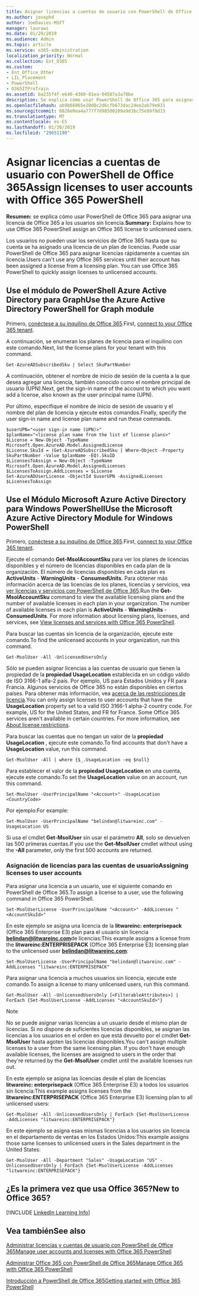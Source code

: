 ```yaml
---
title: Asignar licencias a cuentas de usuario con PowerShell de Office 365
ms.author: josephd
author: JoeDavies-MSFT
manager: laurawi
ms.date: 01/29/2019
ms.audience: Admin
ms.topic: article
ms.service: o365-administration
localization_priority: Normal
ms.collection: Ent_O365
ms.custom:
- Ent_Office_Other
- LIL_Placement
- PowerShell
- O365ITProTrain
ms.assetid: ba235f4f-e640-4360-81ea-04507a3a70be
description: Se explica cómo usar PowerShell de Office 365 para asignar una licencia de Office 365 a los usuarios sin licencia.
ms.openlocfilehash: ab9b66065e20d0c2d6cfb673dac24ee2ab79e831
ms.sourcegitcommit: 6826e0ea4a777f7d98500209a9d3bc75e89f8d15
ms.translationtype: MT
ms.contentlocale: es-ES
ms.lasthandoff: 01/30/2019
ms.locfileid: "29651190"
---
```

# <a name="assign-licenses-to-user-accounts-with-office-365-powershell"></a><span data-ttu-id="5fcdb-103">Asignar licencias a cuentas de usuario con PowerShell de Office 365</span><span class="sxs-lookup"><span data-stu-id="5fcdb-103">Assign licenses to user accounts with Office 365 PowerShell</span></span>

<span data-ttu-id="5fcdb-104">**Resumen:** se explica cómo usar PowerShell de Office 365 para asignar una licencia de Office 365 a los usuarios sin licencia.</span><span class="sxs-lookup"><span data-stu-id="5fcdb-104">**Summary:**  Explains how to use Office 365 PowerShell assign an Office 365 license to unlicensed users.</span></span>
  
<span data-ttu-id="5fcdb-p101">Los usuarios no pueden usar los servicios de Office 365 hasta que su cuenta se ha asignado una licencia de un plan de licencias. Puede usar PowerShell de Office 365 para asignar licencias rápidamente a cuentas sin licencia.</span><span class="sxs-lookup"><span data-stu-id="5fcdb-p101">Users can't use any Office 365 services until their account has been assigned a license from a licensing plan. You can use Office 365 PowerShell to quickly assign licenses to unlicensed accounts.</span></span> 


## <a name="use-the-azure-active-directory-powershell-for-graph-module"></a><span data-ttu-id="5fcdb-107">Use el módulo de PowerShell Azure Active Directory para Graph</span><span class="sxs-lookup"><span data-stu-id="5fcdb-107">Use the Azure Active Directory PowerShell for Graph module</span></span>

<span data-ttu-id="5fcdb-108">Primero, [conéctese a su inquilino de Office 365](connect-to-office-365-powershell.md#connect-with-the-azure-active-directory-powershell-for-graph-module).</span><span class="sxs-lookup"><span data-stu-id="5fcdb-108">First, [connect to your Office 365 tenant](connect-to-office-365-powershell.md#connect-with-the-azure-active-directory-powershell-for-graph-module).</span></span>
  

<span data-ttu-id="5fcdb-109">A continuación, se enumeran los planes de licencia para el inquilino con este comando.</span><span class="sxs-lookup"><span data-stu-id="5fcdb-109">Next, list the license plans for your tenant with this command.</span></span>

```
Get-AzureADSubscribedSku | Select SkuPartNumber
```

<span data-ttu-id="5fcdb-110">A continuación, obtener el nombre de inicio de sesión de la cuenta a la que desea agregar una licencia, también conocido como el nombre principal de usuario (UPN).</span><span class="sxs-lookup"><span data-stu-id="5fcdb-110">Next, get the sign-in name of the account to which you want add a license, also known as the user principal name (UPN).</span></span>

<span data-ttu-id="5fcdb-111">Por último, especifique el nombre de inicio de sesión de usuario y el nombre del plan de licencia y ejecute estos comandos.</span><span class="sxs-lookup"><span data-stu-id="5fcdb-111">Finally, specify the user sign-in name and license plan name and run these commands.</span></span>

```
$userUPN="<user sign-in name (UPN)>"
$planName="<license plan name from the list of license plans>"
$License = New-Object -TypeName Microsoft.Open.AzureAD.Model.AssignedLicense
$License.SkuId = (Get-AzureADSubscribedSku | Where-Object -Property SkuPartNumber -Value $planName -EQ).SkuID
$LicensesToAssign = New-Object -TypeName Microsoft.Open.AzureAD.Model.AssignedLicenses
$LicensesToAssign.AddLicenses = $License
Set-AzureADUserLicense -ObjectId $userUPN -AssignedLicenses $LicensesToAssign
```

## <a name="use-the-microsoft-azure-active-directory-module-for-windows-powershell"></a><span data-ttu-id="5fcdb-112">Use el Módulo Microsoft Azure Active Directory para Windows PowerShell</span><span class="sxs-lookup"><span data-stu-id="5fcdb-112">Use the Microsoft Azure Active Directory Module for Windows PowerShell</span></span>

<span data-ttu-id="5fcdb-113">Primero, [conéctese a su inquilino de Office 365](connect-to-office-365-powershell.md#connect-with-the-microsoft-azure-active-directory-module-for-windows-powershell).</span><span class="sxs-lookup"><span data-stu-id="5fcdb-113">First, [connect to your Office 365 tenant](connect-to-office-365-powershell.md#connect-with-the-microsoft-azure-active-directory-module-for-windows-powershell).</span></span>

<span data-ttu-id="5fcdb-p102">Ejecute el comando **Get-MsolAccountSku** para ver los planes de licencias disponibles y el número de licencias disponibles en cada plan de la organización. El número de licencias disponibles en cada plan es **ActiveUnits** - **WarningUnits** - **ConsumedUnits**. Para obtener más información acerca de las licencias de los planes, licencias y servicios, vea [ver licencias y servicios con PowerShell de Office 365](view-licenses-and-services-with-office-365-powershell.md).</span><span class="sxs-lookup"><span data-stu-id="5fcdb-p102">Run the **Get-MsolAccountSku** command to view the available licensing plans and the number of available licenses in each plan in your organization. The number of available licenses in each plan is **ActiveUnits** - **WarningUnits** - **ConsumedUnits**. For more information about licensing plans, licenses, and services, see [View licenses and services with Office 365 PowerShell](view-licenses-and-services-with-office-365-powershell.md).</span></span>
    
<span data-ttu-id="5fcdb-117">Para buscar las cuentas sin licencia de la organización, ejecute este comando.</span><span class="sxs-lookup"><span data-stu-id="5fcdb-117">To find the unlicensed accounts in your organization, run this command.</span></span>

```
Get-MsolUser -All -UnlicensedUsersOnly
```
    
<span data-ttu-id="5fcdb-p103">Sólo se pueden asignar licencias a las cuentas de usuario que tienen la propiedad de la **propiedad UsageLocation** establecida en un código válido de ISO 3166-1 alfa-2 país. Por ejemplo, US para Estados Unidos y FR para Francia. Algunos servicios de Office 365 no están disponibles en ciertos países. Para obtener más información, vea [acerca de las restricciones de licencia](https://go.microsoft.com/fwlink/p/?LinkId=691730).</span><span class="sxs-lookup"><span data-stu-id="5fcdb-p103">You can only assign licenses to user accounts that have the **UsageLocation** property set to a valid ISO 3166-1 alpha-2 country code. For example, US for the United States, and FR for France. Some Office 365 services aren't available in certain countries. For more information, see [About license restrictions](https://go.microsoft.com/fwlink/p/?LinkId=691730).</span></span>
    
<span data-ttu-id="5fcdb-122">Para buscar las cuentas que no tengan un valor de la **propiedad UsageLocation** , ejecute este comando.</span><span class="sxs-lookup"><span data-stu-id="5fcdb-122">To find accounts that don't have a **UsageLocation** value, run this command.</span></span>

```
Get-MsolUser -All | where {$_.UsageLocation -eq $null}
```

<span data-ttu-id="5fcdb-123">Para establecer el valor de la **propiedad UsageLocation** en una cuenta, ejecute este comando.</span><span class="sxs-lookup"><span data-stu-id="5fcdb-123">To set the **UsageLocation** value on an account, run this command.</span></span>

```
Set-MsolUser -UserPrincipalName "<Account>" -UsageLocation <CountryCode>
```

<span data-ttu-id="5fcdb-124">Por ejemplo:</span><span class="sxs-lookup"><span data-stu-id="5fcdb-124">For example:</span></span>

```
Set-MsolUser -UserPrincipalName "belindan@litwareinc.com" -UsageLocation US
```
    
<span data-ttu-id="5fcdb-125">Si usa el cmdlet **Get-MsolUser** sin usar el parámetro **All**, solo se devuelven las 500 primeras cuentas.</span><span class="sxs-lookup"><span data-stu-id="5fcdb-125">If you use the **Get-MsolUser** cmdlet without using the **-All** parameter, only the first 500 accounts are returned.</span></span>

### <a name="assigning-licenses-to-user-accounts"></a><span data-ttu-id="5fcdb-126">Asignación de licencias para las cuentas de usuario</span><span class="sxs-lookup"><span data-stu-id="5fcdb-126">Assigning licenses to user accounts</span></span>
    
<span data-ttu-id="5fcdb-127">Para asignar una licencia a un usuario, use el siguiente comando en PowerShell de Office 365.</span><span class="sxs-lookup"><span data-stu-id="5fcdb-127">To assign a license to a user, use the following command in Office 365 PowerShell.</span></span>
  
```
Set-MsolUserLicense -UserPrincipalName "<Account>" -AddLicenses "<AccountSkuId>"
```

<span data-ttu-id="5fcdb-128">En este ejemplo se asigna una licencia de la **litwareinc: enterprisepack** (Office 365 Enterprise E3) plan para el usuario sin licencia **belindan@litwareinc.com**de licencias:</span><span class="sxs-lookup"><span data-stu-id="5fcdb-128">This example assigns a license from the **litwareinc:ENTERPRISEPACK** (Office 365 Enterprise E3) licensing plan to the unlicensed user **belindan@litwareinc.com**:</span></span>
  
```
Set-MsolUserLicense -UserPrincipalName "belindan@litwareinc.com" -AddLicenses "litwareinc:ENTERPRISEPACK"
```

<span data-ttu-id="5fcdb-129">Para asignar una licencia a muchos usuarios sin licencia, ejecute este comando.</span><span class="sxs-lookup"><span data-stu-id="5fcdb-129">To assign a license to many unlicensed users, run this command.</span></span>
  
```
Get-MsolUser -All -UnlicensedUsersOnly [<FilterableAttributes>] | ForEach {Set-MsolUserLicense -AddLicenses "<AccountSkuId>"}
```
  
>[!Note]
><span data-ttu-id="5fcdb-p104">No se puede asignar varias licencias a un usuario desde el mismo plan de licencias. Si no dispone de suficientes licencias disponibles, se asignan las licencias a los usuarios en el orden en que está devuelto por el cmdlet **Get-MsolUser** hasta agoten las licencias disponibles.</span><span class="sxs-lookup"><span data-stu-id="5fcdb-p104">You can't assign multiple licenses to a user from the same licensing plan. If you don't have enough available licenses, the licenses are assigned to users in the order that they're returned by the **Get-MsolUser** cmdlet until the available licenses run out.</span></span>
>

<span data-ttu-id="5fcdb-132">En este ejemplo se asigna las licencias desde el plan de licencias **litwareinc: enterprisepack** (Office 365 Enterprise E3) a todos los usuarios sin licencia:</span><span class="sxs-lookup"><span data-stu-id="5fcdb-132">This example assigns licenses from the **litwareinc:ENTERPRISEPACK** (Office 365 Enterprise E3) licensing plan to all unlicensed users:</span></span>
  
```
Get-MsolUser -All -UnlicensedUsersOnly | ForEach {Set-MsolUserLicense -AddLicenses "litwareinc:ENTERPRISEPACK"}
```

<span data-ttu-id="5fcdb-133">En este ejemplo se asigna esas mismas licencias a los usuarios sin licencia en el departamento de ventas en los Estados Unidos:</span><span class="sxs-lookup"><span data-stu-id="5fcdb-133">This example assigns those same licenses to unlicensed users in the Sales department in the United States:</span></span>
  
```
Get-MsolUser -All -Department "Sales" -UsageLocation "US" -UnlicensedUsersOnly | ForEach {Set-MsolUserLicense -AddLicenses "litwareinc:ENTERPRISEPACK"}
```
  
## <a name="new-to-office-365"></a><span data-ttu-id="5fcdb-134">¿Es la primera vez que usa Office 365?</span><span class="sxs-lookup"><span data-stu-id="5fcdb-134">New to Office 365?</span></span>

[!INCLUDE [LinkedIn Learning Info](../common/office/linkedin-learning-info.md)]

## <a name="see-also"></a><span data-ttu-id="5fcdb-135">Vea también</span><span class="sxs-lookup"><span data-stu-id="5fcdb-135">See also</span></span>

[<span data-ttu-id="5fcdb-136">Administrar licencias y cuentas de usuario con PowerShell de Office 365</span><span class="sxs-lookup"><span data-stu-id="5fcdb-136">Manage user accounts and licenses with Office 365 PowerShell</span></span>](manage-user-accounts-and-licenses-with-office-365-powershell.md)
  
[<span data-ttu-id="5fcdb-137">Administrar Office 365 con PowerShell de Office 365</span><span class="sxs-lookup"><span data-stu-id="5fcdb-137">Manage Office 365 with Office 365 PowerShell</span></span>](manage-office-365-with-office-365-powershell.md)
  
[<span data-ttu-id="5fcdb-138">Introducción a PowerShell de Office 365</span><span class="sxs-lookup"><span data-stu-id="5fcdb-138">Getting started with Office 365 PowerShell</span></span>](getting-started-with-office-365-powershell.md)

